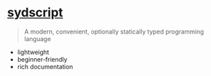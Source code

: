 <!-- _coverpage.md -->

# [sydscript](README.md)

> A modern, convenient, optionally statically typed programming language

- lightweight
- beginner-friendly
- rich documentation